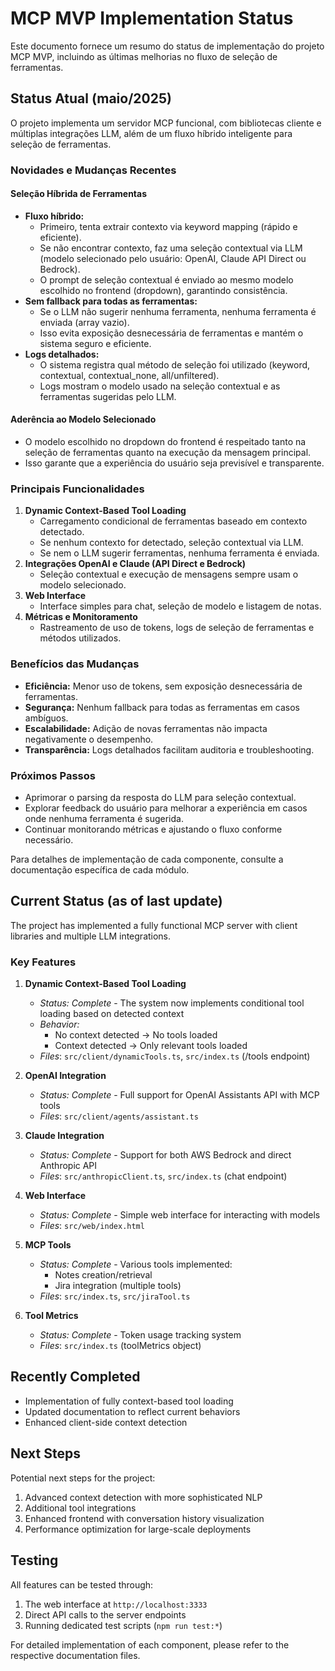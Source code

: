 # MCP MVP Implementation Status

Este documento fornece um resumo do status de implementação do projeto MCP MVP, incluindo as últimas melhorias no fluxo de seleção de ferramentas.

## Status Atual (maio/2025)

O projeto implementa um servidor MCP funcional, com bibliotecas cliente e múltiplas integrações LLM, além de um fluxo híbrido inteligente para seleção de ferramentas.

### Novidades e Mudanças Recentes

#### Seleção Híbrida de Ferramentas
- **Fluxo híbrido:**
  - Primeiro, tenta extrair contexto via keyword mapping (rápido e eficiente).
  - Se não encontrar contexto, faz uma seleção contextual via LLM (modelo selecionado pelo usuário: OpenAI, Claude API Direct ou Bedrock).
  - O prompt de seleção contextual é enviado ao mesmo modelo escolhido no frontend (dropdown), garantindo consistência.
- **Sem fallback para todas as ferramentas:**
  - Se o LLM não sugerir nenhuma ferramenta, nenhuma ferramenta é enviada (array vazio).
  - Isso evita exposição desnecessária de ferramentas e mantém o sistema seguro e eficiente.
- **Logs detalhados:**
  - O sistema registra qual método de seleção foi utilizado (keyword, contextual, contextual_none, all/unfiltered).
  - Logs mostram o modelo usado na seleção contextual e as ferramentas sugeridas pelo LLM.

#### Aderência ao Modelo Selecionado
- O modelo escolhido no dropdown do frontend é respeitado tanto na seleção de ferramentas quanto na execução da mensagem principal.
- Isso garante que a experiência do usuário seja previsível e transparente.

### Principais Funcionalidades

1. **Dynamic Context-Based Tool Loading**
   - Carregamento condicional de ferramentas baseado em contexto detectado.
   - Se nenhum contexto for detectado, seleção contextual via LLM.
   - Se nem o LLM sugerir ferramentas, nenhuma ferramenta é enviada.
2. **Integrações OpenAI e Claude (API Direct e Bedrock)**
   - Seleção contextual e execução de mensagens sempre usam o modelo selecionado.
3. **Web Interface**
   - Interface simples para chat, seleção de modelo e listagem de notas.
4. **Métricas e Monitoramento**
   - Rastreamento de uso de tokens, logs de seleção de ferramentas e métodos utilizados.

### Benefícios das Mudanças
- **Eficiência:** Menor uso de tokens, sem exposição desnecessária de ferramentas.
- **Segurança:** Nenhum fallback para todas as ferramentas em casos ambíguos.
- **Escalabilidade:** Adição de novas ferramentas não impacta negativamente o desempenho.
- **Transparência:** Logs detalhados facilitam auditoria e troubleshooting.

### Próximos Passos
- Aprimorar o parsing da resposta do LLM para seleção contextual.
- Explorar feedback do usuário para melhorar a experiência em casos onde nenhuma ferramenta é sugerida.
- Continuar monitorando métricas e ajustando o fluxo conforme necessário.

Para detalhes de implementação de cada componente, consulte a documentação específica de cada módulo.

## Current Status (as of last update)

The project has implemented a fully functional MCP server with client libraries and multiple LLM integrations.

### Key Features

1. **Dynamic Context-Based Tool Loading**
   - *Status: Complete* - The system now implements conditional tool loading based on detected context
   - *Behavior:* 
     - No context detected → No tools loaded
     - Context detected → Only relevant tools loaded
   - *Files*: `src/client/dynamicTools.ts`, `src/index.ts` (/tools endpoint)

2. **OpenAI Integration**
   - *Status: Complete* - Full support for OpenAI Assistants API with MCP tools
   - *Files*: `src/client/agents/assistant.ts`

3. **Claude Integration**
   - *Status: Complete* - Support for both AWS Bedrock and direct Anthropic API
   - *Files*: `src/anthropicClient.ts`, `src/index.ts` (chat endpoint)

4. **Web Interface**
   - *Status: Complete* - Simple web interface for interacting with models
   - *Files*: `src/web/index.html`

5. **MCP Tools**
   - *Status: Complete* - Various tools implemented:
     - Notes creation/retrieval
     - Jira integration (multiple tools)
   - *Files*: `src/index.ts`, `src/jiraTool.ts`

6. **Tool Metrics**
   - *Status: Complete* - Token usage tracking system
   - *Files*: `src/index.ts` (toolMetrics object)

## Recently Completed

- Implementation of fully context-based tool loading
- Updated documentation to reflect current behaviors
- Enhanced client-side context detection

## Next Steps

Potential next steps for the project:

1. Advanced context detection with more sophisticated NLP
2. Additional tool integrations
3. Enhanced frontend with conversation history visualization
4. Performance optimization for large-scale deployments

## Testing

All features can be tested through:

1. The web interface at `http://localhost:3333`
2. Direct API calls to the server endpoints
3. Running dedicated test scripts (`npm run test:*`)

For detailed implementation of each component, please refer to the respective documentation files. 